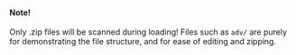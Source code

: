 #### Note!
Only .zip files will be scanned during loading! Files such as ```adv/``` are purely for demonstrating the file structure, and for ease of editing and zipping.